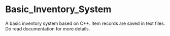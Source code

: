 # Basic_Inventory_System
A basic inventory system based on C++. Item records are saved in text files. Do read documentation for more details.
